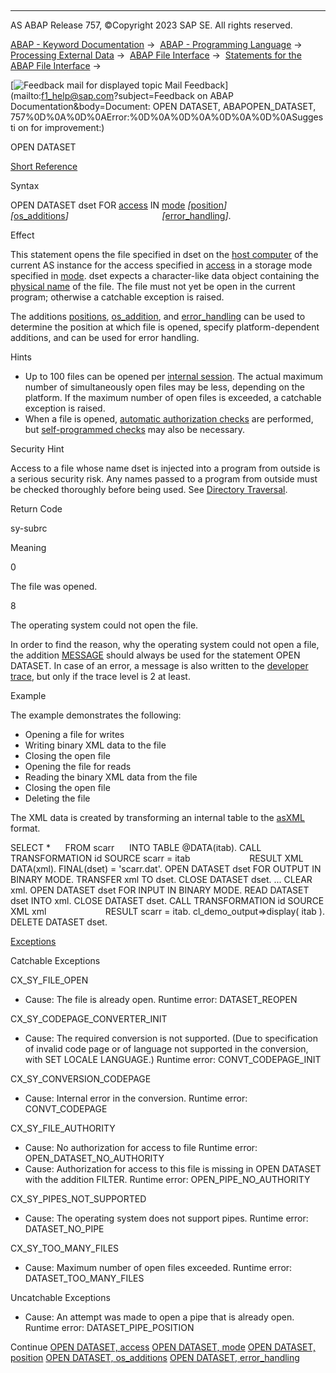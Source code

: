   

* * *

AS ABAP Release 757, ©Copyright 2023 SAP SE. All rights reserved.

[ABAP - Keyword Documentation](javascript:call_link\('abenabap.htm'\)) →  [ABAP - Programming Language](javascript:call_link\('abenabap_reference.htm'\)) →  [Processing External Data](javascript:call_link\('abenabap_language_external_data.htm'\)) →  [ABAP File Interface](javascript:call_link\('abenabap_language_files.htm'\)) →  [Statements for the ABAP File Interface](javascript:call_link\('abenfile_interface_statements.htm'\)) → 

 [![](Mail.gif?object=Mail.gif&sap-language=EN "Feedback mail for displayed topic") Mail Feedback](mailto:f1_help@sap.com?subject=Feedback on ABAP Documentation&body=Document: OPEN DATASET, ABAPOPEN_DATASET, 757%0D%0A%0D%0AError:%0D%0A%0D%0A%0D%0A%0D%0ASuggesti
on for improvement:)

OPEN DATASET

[Short Reference](javascript:call_link\('abapopen_dataset_shortref.htm'\))

Syntax

OPEN DATASET dset FOR [access](javascript:call_link\('abapopen_dataset_access.htm'\)) IN [mode](javascript:call_link\('abapopen_dataset_mode.htm'\)) *\[*[position](javascript:call_link\('abapopen_dataset_position.htm'\))*\]*
                                     *\[*[os\_additions](javascript:call_link\('abapopen_dataset_os_addition.htm'\))*\]*
                                     *\[*[error\_handling](javascript:call_link\('abapopen_dataset_error_handling.htm'\))*\]*.

Effect

This statement opens the file specified in dset on the [host computer](javascript:call_link\('abenhost_computer_glosry.htm'\) "Glossary Entry") of the current AS instance for the access specified in [access](javascript:call_link\('abapopen_dataset_access.htm'\)) in a storage mode specified in [mode](javascript:call_link\('abapopen_dataset_mode.htm'\)). dset expects a character-like data object containing the [physical name](javascript:call_link\('abenphysical_filename_glosry.htm'\) "Glossary Entry") of the file. The file must not yet be open in the current program; otherwise a catchable exception is raised.

The additions [positions](javascript:call_link\('abapopen_dataset_position.htm'\)), [os\_addition](javascript:call_link\('abapopen_dataset_os_addition.htm'\)), and [error\_handling](javascript:call_link\('abapopen_dataset_error_handling.htm'\)) can be used to determine the position at which file is opened, specify platform-dependent additions, and can be used for error handling.

Hints

-   Up to 100 files can be opened per [internal session](javascript:call_link\('abeninternal_session_glosry.htm'\) "Glossary Entry"). The actual maximum number of simultaneously open files may be less, depending on the platform. If the maximum number of open files is exceeded, a catchable exception is raised.
-   When a file is opened, [automatic authorization checks](javascript:call_link\('abenfile_interface_authority.htm'\)) are performed, but [self-programmed checks](javascript:call_link\('abendataset_auth_self.htm'\)) may also be necessary.

Security Hint

Access to a file whose name dset is injected into a program from outside is a serious security risk. Any names passed to a program from outside must be checked thoroughly before being used. See [Directory Traversal](javascript:call_link\('abendyn_file_scrty.htm'\)).

Return Code

sy-subrc

Meaning

0

The file was opened.

8

The operating system could not open the file.

In order to find the reason, why the operating system could not open a file, the addition [MESSAGE](javascript:call_link\('abapopen_dataset_error_handling.htm'\)) should always be used for the statement OPEN DATASET. In case of an error, a message is also written to the [developer trace](javascript:call_link\('abendeveloper_trace_glosry.htm'\) "Glossary Entry"), but only if the trace level is 2 at least.

Example

The example demonstrates the following:

-   Opening a file for writes
-   Writing binary XML data to the file
-   Closing the open file
-   Opening the file for reads
-   Reading the binary XML data from the file
-   Closing the open file
-   Deleting the file

The XML data is created by transforming an internal table to the [asXML](javascript:call_link\('abenasxml_glosry.htm'\) "Glossary Entry") format.

SELECT \*
     FROM scarr
     INTO TABLE @DATA(itab).
CALL TRANSFORMATION id SOURCE scarr = itab
                       RESULT XML DATA(xml).
FINAL(dset) = 'scarr.dat'.
OPEN DATASET dset FOR OUTPUT IN BINARY MODE.
TRANSFER xml TO dset.
CLOSE DATASET dset.
...
CLEAR xml.
OPEN DATASET dset FOR INPUT IN BINARY MODE.
READ DATASET dset INTO xml.
CLOSE DATASET dset.
CALL TRANSFORMATION id SOURCE XML xml
                       RESULT scarr = itab.
cl\_demo\_output=>display( itab ).
DELETE DATASET dset.

[Exceptions](javascript:call_link\('abenabap_language_exceptions.htm'\))

Catchable Exceptions

CX\_SY\_FILE\_OPEN

-   Cause: The file is already open.
    Runtime error: DATASET\_REOPEN

CX\_SY\_CODEPAGE\_CONVERTER\_INIT

-   Cause: The required conversion is not supported. (Due to specification of invalid code page or of language not supported in the conversion, with SET LOCALE LANGUAGE.)
    Runtime error: CONVT\_CODEPAGE\_INIT

CX\_SY\_CONVERSION\_CODEPAGE

-   Cause: Internal error in the conversion.
    Runtime error: CONVT\_CODEPAGE

CX\_SY\_FILE\_AUTHORITY

-   Cause: No authorization for access to file
    Runtime error: OPEN\_DATASET\_NO\_AUTHORITY
-   Cause: Authorization for access to this file is missing in OPEN DATASET with the addition FILTER.
    Runtime error: OPEN\_PIPE\_NO\_AUTHORITY

CX\_SY\_PIPES\_NOT\_SUPPORTED

-   Cause: The operating system does not support pipes.
    Runtime error: DATASET\_NO\_PIPE

CX\_SY\_TOO\_MANY\_FILES

-   Cause: Maximum number of open files exceeded.
    Runtime error: DATASET\_TOO\_MANY\_FILES

Uncatchable Exceptions

-   Cause: An attempt was made to open a pipe that is already open.
    Runtime error: DATASET\_PIPE\_POSITION

Continue
[OPEN DATASET, access](javascript:call_link\('abapopen_dataset_access.htm'\))
[OPEN DATASET, mode](javascript:call_link\('abapopen_dataset_mode.htm'\))
[OPEN DATASET, position](javascript:call_link\('abapopen_dataset_position.htm'\))
[OPEN DATASET, os\_additions](javascript:call_link\('abapopen_dataset_os_addition.htm'\))
[OPEN DATASET, error\_handling](javascript:call_link\('abapopen_dataset_error_handling.htm'\))